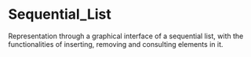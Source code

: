 # Sequential_List
Representation through a graphical interface of a sequential list, with the functionalities of inserting, removing and consulting elements in it.
